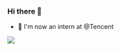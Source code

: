 ### Hi there 👋

<!--
**wnkai/wnkai** is a ✨ _special_ ✨ repository because its `README.md` (this file) appears on your GitHub profile.

Here are some ideas to get you started:

- 🔭 I’m currently working on ...
- 🌱 I’m currently learning ...
- 👯 I’m looking to collaborate on ...
- 🤔 I’m looking for help with ...
- 💬 Ask me about ...
- 📫 How to reach me: ...
- 😄 Pronouns: ...
- ⚡ Fun fact: ...
-->

- 🔭 I'm now an intern at @Tencent

[![](https://github-readme-stats.vercel.app/api?username=wnkai&show_icons=true&title_color=fff&icon_color=79ff97&text_color=9f9f9f&bg_color=151515)](https://github-readme-stats.vercel.app/api?username=dongyuanxin&show_icons=true&title_color=fff&icon_color=79ff97&text_color=9f9f9f&bg_color=151515)
